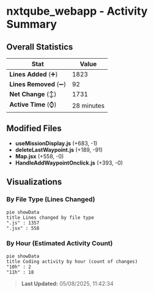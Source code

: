 # nxtqube_webapp - Activity Summary 

## Overall Statistics

| Stat                   | Value                                                             |
| ---------------------- | ----------------------------------------------------------------- |
| **Lines Added** (➕)   | 1823                                          |
| **Lines Removed** (➖) | 92                                        |
| **Net Change** (↕)    | 1731                |
| **Active Time** (⌚)   | 28 minutes |


## Modified Files
- **useMissionDisplay.js** (+683, -1)
- **deleteLastWaypoint.js** (+189, -91)
- **Map.jsx** (+558, -0)
- **HandleAddWaypointOnclick.js** (+393, -0)

## Visualizations

### By File Type (Lines Changed)

```mermaid
pie showData
title Lines changed by file type
".js" : 1357
".jsx" : 558
```

### By Hour (Estimated Activity Count)

```mermaid
pie showData
title Coding activity by hour (count of changes)
"10h" : 2
"11h" : 18
```


> **Last Updated:** 05/08/2025, 11:42:34
